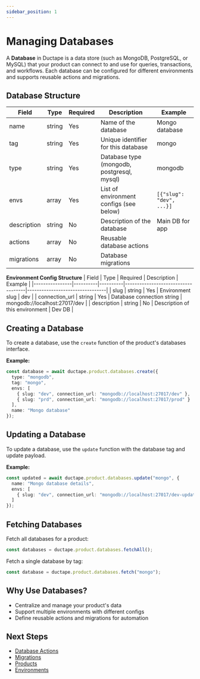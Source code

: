 ```yaml
---
sidebar_position: 1
---
```


# Managing Databases

A **Database** in Ductape is a data store (such as MongoDB, PostgreSQL, or MySQL) that your product can connect to and use for queries, transactions, and workflows. Each database can be configured for different environments and supports reusable actions and migrations.

## Database Structure
| Field         | Type     | Required | Description                                         | Example                        |
|--------------|----------|----------|-----------------------------------------------------|---------------------------------|
| name         | string   | Yes      | Name of the database                                | Mongo database                  |
| tag          | string   | Yes      | Unique identifier for this database                 | mongo                          |
| type         | string   | Yes      | Database type (mongodb, postgresql, mysql)          | mongodb                        |
| envs         | array    | Yes      | List of environment configs (see below)             | `[{"slug": "dev", ...}]`      |
| description  | string   | No       | Description of the database                         | Main DB for app                 |
| actions      | array    | No       | Reusable database actions                           |                                 |
| migrations   | array    | No       | Database migrations                                 |                                 |

**Environment Config Structure**
| Field           | Type     | Required | Description                        | Example                        |
|----------------|----------|----------|------------------------------------|---------------------------------|
| slug           | string   | Yes      | Environment slug                   | dev                             |
| connection_url | string   | Yes      | Database connection string         | mongodb://localhost:27017/dev   |
| description    | string   | No       | Description of this environment    | Dev DB                          |

## Creating a Database
To create a database, use the `create` function of the product's databases interface.

**Example:**
```typescript
const database = await ductape.product.databases.create({
  type: "mongodb",
  tag: "mongo",
  envs: [
    { slug: "dev", connection_url: "mongodb://localhost:27017/dev" },
    { slug: "prd", connection_url: "mongodb://localhost:27017/prod" }
  ],
  name: "Mongo database"
});
```

## Updating a Database
To update a database, use the `update` function with the database tag and update payload.

**Example:**
```typescript
const updated = await ductape.product.databases.update("mongo", {
  name: "Mongo database details",
  envs: [
    { slug: "dev", connection_url: "mongodb://localhost:27017/dev-updated" }
  ]
});
```

## Fetching Databases
Fetch all databases for a product:
```typescript
const databases = ductape.product.databases.fetchAll();
```
Fetch a single database by tag:
```typescript
const database = ductape.product.databases.fetch("mongo");
```

## Why Use Databases?
- Centralize and manage your product's data
- Support multiple environments with different configs
- Define reusable actions and migrations for automation

## Next Steps
- [Database Actions](/category/database-actions/)
- [Migrations](/category/database-migrations/)
- [Products](../getting-started.md)
- [Environments](../environments.md)
